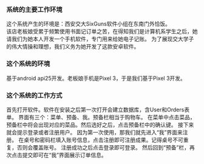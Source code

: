 ### 系统的主要工作环境
这个系统产生的环境是：西安交大SixGuns软件小组在东南门外恰饭。  
该店老板娘受累于频繁使用书面记订单之苦，在得知我们是计算机系学生之后，她请我们为她本人开发一个手机软件，专门用来给她电子记账。
为了展现交大学子的伟大情操和理想，我们义务为她开发了这款安卓软件。

### 这个系统的环境
基于android api25开发。老板娘手机是Pixel 3，于是我们基于Pixel 3开发。

### 这个系统的工作方式
首先打开软件。软件在安装之后第一次打开会建立数据库，含User和Orders表单。
界面有三个：菜单、预备、我。预备栏相当于购物车。
在菜单中点击菜品，预备栏中将会出现对应的菜品。然后选好之后，点击预备栏中的确认键。
接下来就会提示登录或者注册用户。
因为第一次使用，那我们就先进入“我”界面来注册。
在桌号和密码栏填入账号信息，点击注册即可注册成果。记得桌号不可重复，否则会覆盖账号。
注册成功之后点击登录即可登录。
然后回到“预备”栏，再次点击提交即可在“我”界面展示订单信息。